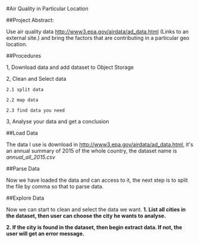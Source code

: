 #Air Quality in Particular Location

##Project Abstract:

Use air quality data http://www3.epa.gov/airdata/ad_data.html (Links to an external site.) and bring the factors that are contributing in  a particular geo location. 

##Procedures

1, Download data and add dataset to Object Storage

2, Clean and Select data

    2.1 split data
    
    2.2 map data
    
    2.3 find data you need
    
3, Analyse your data and get a conclusion

##Load Data

The data I use is download in http://www3.epa.gov/airdata/ad_data.html, it's an annual summary of 2015 of the whole country, the dataset name is *annual_all_2015.csv*

##Parse Data

Now we have loaded the data and can access to it, the next step is to split the file by comma so that to parse data.

##Explore Data

Now we can start to clean and select the data we want.
**1. List all cities in the dataset, then user can choose the city he wants to analyse.**

**2. If the city is found in the dataset, then begin extract data. If not, the user will get an error message.**

